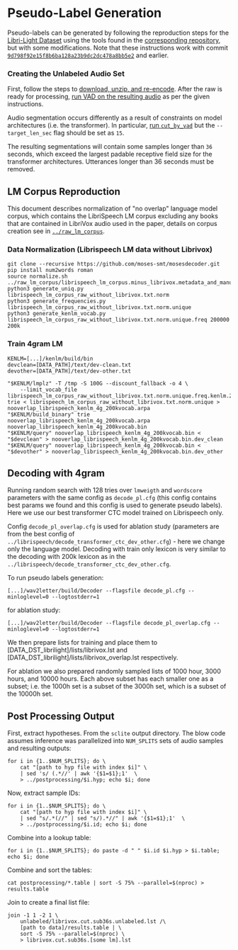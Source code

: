 # Pseudo-Label Generation
Pseudo-labels can be generated by following the reproduction steps for the [Libri-Light Dataset](https://arxiv.org/abs/1912.07875) using the tools found in the [corresponding repository](https://github.com/facebookresearch/libri-light), but with some modifications. Note that these instructions work with commit [`9d798f92e15f8b6ba128a23b9dc2dc478a8bb5e2`](https://github.com/facebookresearch/libri-light/tree/9d798f92e15f8b6ba128a23b9dc2dc478a8bb5e2) and earlier.

### Creating the Unlabeled Audio Set

First, follow the steps to [download, unzip, and re-encode](https://github.com/facebookresearch/libri-light/tree/master/data_preparation#regenerating-the-dataset-from-scratch-or-with-books-in-another-language). After the raw is ready for processing, [run VAD on the resulting audio](https://github.com/facebookresearch/libri-light/tree/master/data_preparation#running-voice-activity-detection-and-snr-computation) as per the given instructions.

Audio segmentation occurs differently as a result of constraints on model architectures (i.e. the transformer). In particular, [run `cut_by_vad`](https://github.com/facebookresearch/libri-light/tree/master/data_preparation#1b-segmenting) but the `--target_len_sec` flag should be set as `15`.

The resulting segmentations will contain some samples longer than `36` seconds, which exceed the largest padable receptive field size for the transformer architectures. Utterances longer than 36 seconds must be removed.

## LM Corpus Reproduction

This document describes normalization of "no overlap" language model corpus, which contains the LibriSpeech LM corpus excluding any books that are contained in LibriVox audio used in the paper, details on corpus creation see in [`../raw_lm_corpus`](../raw_lm_corpus/README.md).

### Data Normalization (Librispeech LM data without Librivox)
```
git clone --recursive https://github.com/moses-smt/mosesdecoder.git
pip install num2words roman
source normalize.sh ../raw_lm_corpus/librispeech_lm_corpus.minus_librivox.metadata_and_manual_and_missing.corpus.txt
python3 generate_uniq.py librispeech_lm_corpus_raw_without_librivox.txt.norm
python3 generate_frequencies.py librispeech_lm_corpus_raw_without_librivox.txt.norm.unique
python3 generate_kenlm_vocab.py librispeech_lm_corpus_raw_without_librivox.txt.norm.unique.freq 200000 200k
```

### Train 4gram LM
```
KENLM=[...]/kenlm/build/bin
devclean=[DATA_PATH]/text/dev-clean.txt
devother=[DATA_PATH]/text/dev-other.txt

"$KENLM/lmplz" -T /tmp -S 100G --discount_fallback -o 4 \
    --limit_vocab_file librispeech_lm_corpus_raw_without_librivox.txt.norm.unique.freq.kenlm.200kvocab trie < librispeech_lm_corpus_raw_without_librivox.txt.norm.unique > nooverlap_librispeech_kenlm_4g_200kvocab.arpa
"$KENLM/build_binary" trie nooverlap_librispeech_kenlm_4g_200kvocab.arpa nooverlap_librispeech_kenlm_4g_200kvocab.bin
"$KENLM/query" nooverlap_librispeech_kenlm_4g_200kvocab.bin < "$devclean" > nooverlap_librispeech_kenlm_4g_200kvocab.bin.dev_clean
"$KENLM/query" nooverlap_librispeech_kenlm_4g_200kvocab.bin < "$devother" > nooverlap_librispeech_kenlm_4g_200kvocab.bin.dev_other
```

## Decoding with 4gram
Running random search with 128 tries over `lmweigth` and `wordscore` parameters with the same config as `decode_pl.cfg` (this config contains best params we found and this config is used to generate pseudo labels). Here we use our best transformer CTC model trained on Librispeech only.

Config `decode_pl_overlap.cfg` is used for ablation study (parameters are from the best config of `../librispeech/decode_transformer_ctc_dev_other.cfg`) - here we change only the language model. Decoding with train only lexicon is very similar to the decoding with 200k lexicon as in the `../librispeech/decode_transformer_ctc_dev_other.cfg`.

To run pseudo labels generation:
```
[...]/wav2letter/build/Decoder --flagsfile decode_pl.cfg --minloglevel=0 --logtostderr=1
```
for ablation study:
```
[...]/wav2letter/build/Decoder --flagsfile decode_pl_overlap.cfg --minloglevel=0 --logtostderr=1
```

We then prepare lists for training and place them to [DATA_DST_librilight]/lists/librivox.lst and [DATA_DST_librilight]/lists/librivox_overlap.lst respectively.

For ablation we also prepared randomly sampled lists of 1000 hour, 3000 hours, and 10000 hours. Each above subset has each smaller one as a subset; i.e. the 1000h set is a subset of the 3000h set, which is a subset of the 10000h set.


## Post Processing Output

First, extract hypotheses. From the `sclite` output directory. The blow code assumes inference was parallelized into `NUM_SPLITS` sets of audio samples and resulting outputs:

```
for i in {1..$NUM_SPLITS}; do \
    cat "[path to hyp file with index $i]" \
    | sed 's/ (.*//' | awk '{$1=$1};1'  \
    > ../postprocessing/$i.hyp; echo $i; done
```

Now, extract sample IDs:

```
for i in {1..$NUM_SPLITS}; do \
    cat "[path to hyp file with index $i]" \
    | sed "s/.*(//" | sed "s/).*//" | awk '{$1=$1};1'  \
    > ../postprocessing/$i.id; echo $i; done
```

Combine into a lookup table:

```
for i in {1..$NUM_SPLITS}; do paste -d " " $i.id $i.hyp > $i.table; echo $i; done
```

Combine and sort the tables:

```
cat postprocessing/*.table | sort -S 75% --parallel=$(nproc) > results.table
```

Join to create a final list file:

```
join -1 1 -2 1 \
    unlabeled/librivox.cut.sub36s.unlabeled.lst /\
    [path to data]/results.table | \
    sort -S 75% --parallel=$(nproc) \
    > librivox.cut.sub36s.[some lm].lst
```
